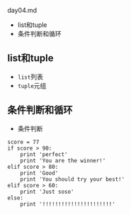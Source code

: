 day04.md
* list和tuple
* 条件判断和循环

## list和tuple

* `list`列表
* `tuple`元组

## 条件判断和循环

* 条件判断
```
score = 77
if score > 90:
    print 'perfect'
    print 'You are the winner!'
elif score > 80:
    print 'Good'
    print 'You should try your best!'
elif score > 60:
    print 'Just soso'
else:
    print '!!!!!!!!!!!!!!!!!!!!!!'
```